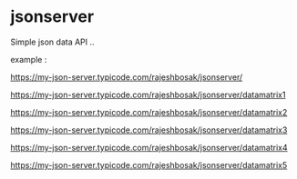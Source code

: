 # jsonserver
Simple json data API ..

example : 

https://my-json-server.typicode.com/rajeshbosak/jsonserver/

https://my-json-server.typicode.com/rajeshbosak/jsonserver/datamatrix1

https://my-json-server.typicode.com/rajeshbosak/jsonserver/datamatrix2

https://my-json-server.typicode.com/rajeshbosak/jsonserver/datamatrix3

https://my-json-server.typicode.com/rajeshbosak/jsonserver/datamatrix4

https://my-json-server.typicode.com/rajeshbosak/jsonserver/datamatrix5
